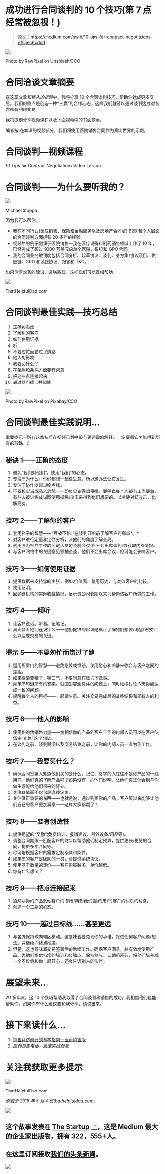 # 成功进行合同谈判的 10 个技巧(第 7 点经常被忽视！)

> 原文：<https://medium.com/swlh/10-tips-for-contract-negotiations-ef65ec6cdcd>

![](img/bc179a040285d4a0dabbccab0a790337.png)

Photo by RawPixel on Unsplash/CCO

# 合同洽谈文章摘要

在这篇文章*和嵌入的视频*中，我将分享 10 个合同谈判技巧，帮助你达成更多交易。我们的重点是创造一种“三赢”的合作心态，这样我们就可以通过谈判达成对各方都有利的交易。

我将提前分享视频课程以及下面视频中的书面提示。

编者按:在本课的视频部分，我们将使用医院销售合同作为真实世界的示例。

# 合同谈判—视频课程

10 Tips for Contract Negotiations Video Lesson

# 合同谈判——为什么要听我的？

![](img/7ac8f2eb9f6f0f99f2d4e4a24bee9bc3.png)

Michael Stoppa

因为我可以帮你。

*   我在不同行业(医院销售、保险和金融服务以及房地产合同)的 B2B 和个人层面的合同谈判方面拥有 20 多年的经验。
*   视频中的例子侧重于医院销售—我在医疗设备和制药销售领域工作了 10 年，已经完成了超过 9000 万美元的单个医院、系统和 GPO 合同。
*   我的合同业务敏锐度包括合同分析、起草协议、谈判、处方集/协议项目、供应链、GPO 和系统协议、报销和 T&C。

如果你喜欢我的建议，请联系我，这样我们可以互相帮助…

![](img/e90c93ab5ce7afdf774d038664df6a04.png)

ThatHelpfulDad.com

# 合同谈判最佳实践—技巧总结

1.  正确的态度
2.  了解你的客户
3.  如何使用证据
4.  听
5.  不要匆忙而错过了道路
6.  他人的影响
7.  我要买什么？
8.  在条款和条件方面要有创意
9.  把这些点连接起来
10.  越过球门线…并超越

![](img/079bc321239b1d351a0f929dc2d1ca4d.png)

Photo by RawPixel on Pixabay/CCO

# 合同谈判最佳实践说明…

重要提示—所有这些技巧在视频示例中都有更详细的解释。一定要看它才能得到所有的珍珠。:)

## 秘诀 1——正确的态度

1.  避免“我们对他们”，使用“我们”的心态。
2.  专注于为什么。你们都想一起做生意，所以想办法让它发生。
3.  专注于协作以越过终点线。
4.  不要把它当成私人恩怨——即使它变得很糟糕。要明白每个人都有工作要做，有些人被训练成试图使用操纵/攻击来得到他们想要的。以冷静对抗攻击，化解局势。

## 技巧 2——了解你的客户

1.  套用孙子的智慧——“百战不殆。”在谈判开始前了解客户的痛点*。*
2.  对客户进行定量和定性分析，从他们的角度了解全局。
3.  利用与为客户工作的关键人员的会前会议(但不会出席谈判)来获取内部情报。
4.  与客户网络中的关键意见领袖交谈，他们不会出席会议，但可能会影响客户。

## 技巧 3——如何使用证据

1.  提供数据来支持您的主张，例如:价值表、使用历史、与类似客户的比较。
2.  使用证明。
3.  回顾该机构的实际收益情况，展示贵公司长期以来为帮助该客户所做的工作。

## 技巧 4——倾听

1.  让客户说话。听着。记笔记。
2.  真正倾听他们在说什么——他们提供的珍珠是真正了解他们想要/渴望/需要什么以达成交易的关键。

## 提示 5——不要匆忙而错过了路

1.  运用所罗门的智慧——避免急躁或愤怒。使用耐心和冷静来弥合与客户之间的差距。
2.  如果事情变糟了，喘口气，不要同意在压力下做事。
3.  如果不知道所有的答案，就回到那些具体的问题上，同时继续讨论今天你能达成一致的问题。
4.  提醒每个人的目标——一起做生意。关注交易完成后的最终结果和所有人的利益。

## 技巧 6——他人的影响

1.  使用你的伪销售力量——为相信你的产品的客户工作的内部人员可以在客户队伍中“销售”这个想法。
2.  在谈判之前、谈判期间以及交易结束之前，让你的内部人员一直为你工作。

## 技巧 7——我要买什么？

1.  确保合同签署人知道他们买的是什么。记住，签字的人往往不是你产品的一线用户。他们真的了解产品吗？如果没有，向他们说明，让他们真正体会到与你做生意能给他们带来的好处。
2.  关注价值而不仅仅是底线定价。
3.  关注真正重要的东西——也就是说，通过购买你的产品，客户反过来能够让他们自己的客户更加满意——这样大家都赢了！

## 技巧 8——要有创造性

1.  提供期望的“奖励”(免费培训、报销建议、额外设备/用品等)。
2.  调整合同期限—匹配客户的财年以帮助他们制定预算，提供更长/更短的合同，提供多年合同等。
3.  尽可能根据客户的需求定制条款和条件。
4.  如果您的客户是团队的一员，请提供系统协议。
5.  使用基于数量的定价——客户购买越多，单价越低。
6.  你有什么想法？

## 技巧 9——把点连接起来

1.  追踪从你的产品到你客户的‘销售’再到他们(最终用户)客户的快乐的路径。
2.  创造一个三赢的心态。

## 技巧 10——越过目标线……甚至更远

1.  与各方保持球向端区移动。这意味着要兑现你的承诺。跟进任何客户问题/想法。并继续向终点推进。
2.  但是，这也意味着交易签署后的后续工作。确保客户满意，并有效地使用产品。为他们提供持续的培训和接触点。保持参与。让他们开心，把他们培养成一个不仅会和你一起开心，还会告诉别人的伙伴。

# 展望未来…

20 多年来，这 10 个技巧帮助我取得了合同谈判和销售的成功。我相信他们也能帮助你。如果你有什么建议要和我分享，请说出来。

# 接下来读什么…

1.  [销售拜访前计划基本指南—医药销售版](https://thathelpfuldad.com/ppaf-pre-call-planning/)
2.  [*医药销售电话—最佳实践创意*](https://thathelpfuldad.com/pharmaceutical-sales-call-best-practice/)

# 关注我获取更多提示

[![](img/e26384588995d955f401a1c51b6c0713.png)](https://thathelpfuldad.com/)

ThatHelpfulDad.com

*原载于 2018 年 5 月 4 日*[*thathelpfuldad.com*](https://thathelpfuldad.com/10-tips-for-contract-negotiations-pharma/)*。*

[![](img/308a8d84fb9b2fab43d66c117fcc4bb4.png)](https://medium.com/swlh)

## 这个故事发表在 [The Startup](https://medium.com/swlh) 上，这是 Medium 最大的企业家出版物，拥有 322，555+人。

## 在这里订阅接收[我们的头条新闻](http://growthsupply.com/the-startup-newsletter/)。

[![](img/b0164736ea17a63403e660de5dedf91a.png)](https://medium.com/swlh)